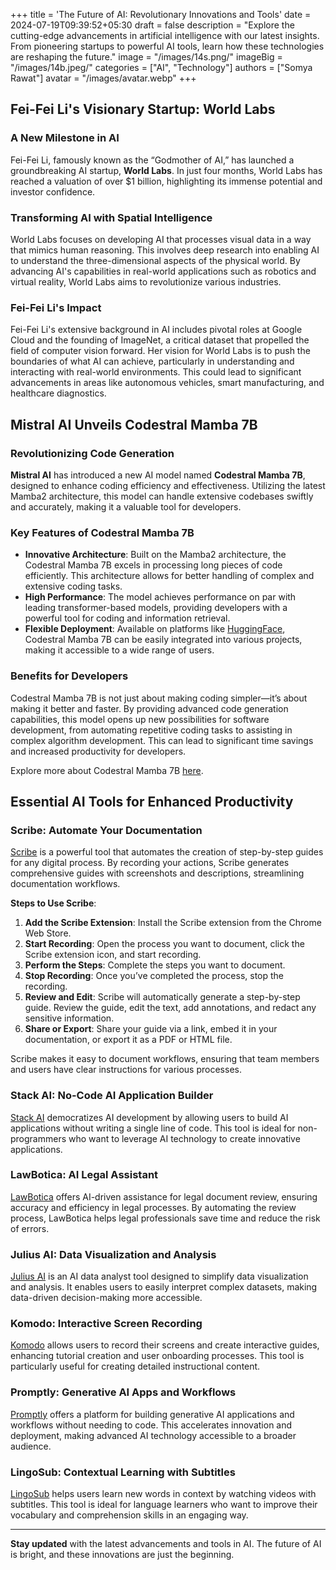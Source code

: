 +++
title = 'The Future of AI: Revolutionary Innovations and Tools'
date = 2024-07-19T09:39:52+05:30
draft = false
description = "Explore the cutting-edge advancements in artificial intelligence with our latest insights. From pioneering startups to powerful AI tools, learn how these technologies are reshaping the future."
image = "/images/14s.png/"
imageBig = "/images/14b.jpeg/"
categories = ["AI", "Technology"]
authors = ["Somya Rawat"]
avatar = "/images/avatar.webp"
+++
## Fei-Fei Li's Visionary Startup: World Labs

### A New Milestone in AI
Fei-Fei Li, famously known as the “Godmother of AI,” has launched a groundbreaking AI startup, **World Labs**. In just four months, World Labs has reached a valuation of over $1 billion, highlighting its immense potential and investor confidence. 

### Transforming AI with Spatial Intelligence
World Labs focuses on developing AI that processes visual data in a way that mimics human reasoning. This involves deep research into enabling AI to understand the three-dimensional aspects of the physical world. By advancing AI's capabilities in real-world applications such as robotics and virtual reality, World Labs aims to revolutionize various industries.

### Fei-Fei Li's Impact
Fei-Fei Li's extensive background in AI includes pivotal roles at Google Cloud and the founding of ImageNet, a critical dataset that propelled the field of computer vision forward. Her vision for World Labs is to push the boundaries of what AI can achieve, particularly in understanding and interacting with real-world environments. This could lead to significant advancements in areas like autonomous vehicles, smart manufacturing, and healthcare diagnostics.

## Mistral AI Unveils Codestral Mamba 7B

### Revolutionizing Code Generation
**Mistral AI** has introduced a new AI model named **Codestral Mamba 7B**, designed to enhance coding efficiency and effectiveness. Utilizing the latest Mamba2 architecture, this model can handle extensive codebases swiftly and accurately, making it a valuable tool for developers.

### Key Features of Codestral Mamba 7B
- **Innovative Architecture**: Built on the Mamba2 architecture, the Codestral Mamba 7B excels in processing long pieces of code efficiently. This architecture allows for better handling of complex and extensive coding tasks.
- **High Performance**: The model achieves performance on par with leading transformer-based models, providing developers with a powerful tool for coding and information retrieval.
- **Flexible Deployment**: Available on platforms like [HuggingFace](https://huggingface.co), Codestral Mamba 7B can be easily integrated into various projects, making it accessible to a wide range of users.

### Benefits for Developers
Codestral Mamba 7B is not just about making coding simpler—it’s about making it better and faster. By providing advanced code generation capabilities, this model opens up new possibilities for software development, from automating repetitive coding tasks to assisting in complex algorithm development. This can lead to significant time savings and increased productivity for developers.

Explore more about Codestral Mamba 7B [here](https://mistral.ai/).

## Essential AI Tools for Enhanced Productivity

### Scribe: Automate Your Documentation
[Scribe](https://scribehow.com/) is a powerful tool that automates the creation of step-by-step guides for any digital process. By recording your actions, Scribe generates comprehensive guides with screenshots and descriptions, streamlining documentation workflows.

**Steps to Use Scribe**:
1. **Add the Scribe Extension**: Install the Scribe extension from the Chrome Web Store.
2. **Start Recording**: Open the process you want to document, click the Scribe extension icon, and start recording.
3. **Perform the Steps**: Complete the steps you want to document.
4. **Stop Recording**: Once you’ve completed the process, stop the recording.
5. **Review and Edit**: Scribe will automatically generate a step-by-step guide. Review the guide, edit the text, add annotations, and redact any sensitive information.
6. **Share or Export**: Share your guide via a link, embed it in your documentation, or export it as a PDF or HTML file.

Scribe makes it easy to document workflows, ensuring that team members and users have clear instructions for various processes.

### Stack AI: No-Code AI Application Builder
[Stack AI](https://www.stack-ai.com/) democratizes AI development by allowing users to build AI applications without writing a single line of code. This tool is ideal for non-programmers who want to leverage AI technology to create innovative applications.

### LawBotica: AI Legal Assistant
[LawBotica](https://lawbotica.ai/home) offers AI-driven assistance for legal document review, ensuring accuracy and efficiency in legal processes. By automating the review process, LawBotica helps legal professionals save time and reduce the risk of errors.

### Julius AI: Data Visualization and Analysis
[Julius AI](https://julius.ai/) is an AI data analyst tool designed to simplify data visualization and analysis. It enables users to easily interpret complex datasets, making data-driven decision-making more accessible.

### Komodo: Interactive Screen Recording
[Komodo](https://komododecks.com/) allows users to record their screens and create interactive guides, enhancing tutorial creation and user onboarding processes. This tool is particularly useful for creating detailed instructional content.

### Promptly: Generative AI Apps and Workflows
[Promptly](https://www.trypromptly.com/) offers a platform for building generative AI applications and workflows without needing to code. This accelerates innovation and deployment, making advanced AI technology accessible to a broader audience.

### LingoSub: Contextual Learning with Subtitles
[LingoSub](https://www.lingosub.com/) helps users learn new words in context by watching videos with subtitles. This tool is ideal for language learners who want to improve their vocabulary and comprehension skills in an engaging way.

---

**Stay updated** with the latest advancements and tools in AI. The future of AI is bright, and these innovations are just the beginning.
